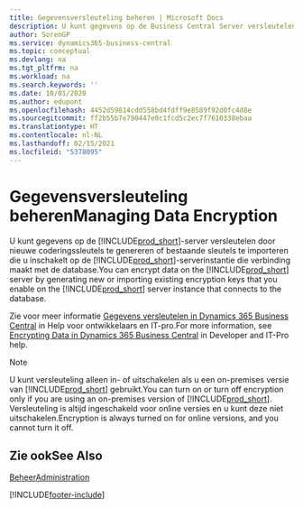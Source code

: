 ```yaml
---
title: Gegevensversleuteling beheren | Microsoft Docs
description: U kunt gegevens op de Business Central Server versleutelen door nieuwe coderingssleutels te genereren of bestaande sleutels te importeren die u op de server inschakelt.
author: SorenGP
ms.service: dynamics365-business-central
ms.topic: conceptual
ms.devlang: na
ms.tgt_pltfrm: na
ms.workload: na
ms.search.keywords: ''
ms.date: 10/01/2020
ms.author: edupont
ms.openlocfilehash: 4452d59814cdd558bd4fdff9e8589f92d0fc4d8e
ms.sourcegitcommit: ff2b55b7e790447e0c1fcd5c2ec7f7610338ebaa
ms.translationtype: HT
ms.contentlocale: nl-NL
ms.lasthandoff: 02/15/2021
ms.locfileid: "5378095"
---
```

# <a name="managing-data-encryption"></a><span data-ttu-id="665c8-103">Gegevensversleuteling beheren</span><span class="sxs-lookup"><span data-stu-id="665c8-103">Managing Data Encryption</span></span>
<span data-ttu-id="665c8-104">U kunt gegevens op de [!INCLUDE[prod_short](includes/prod_short.md)]-server versleutelen door nieuwe coderingssleutels te genereren of bestaande sleutels te importeren die u inschakelt op de [!INCLUDE[prod_short](includes/prod_short.md)]-serverinstantie die verbinding maakt met de database.</span><span class="sxs-lookup"><span data-stu-id="665c8-104">You can encrypt data on the [!INCLUDE[prod_short](includes/prod_short.md)] server by generating new or importing existing encryption keys that you enable on the [!INCLUDE[prod_short](includes/prod_short.md)] server instance that connects to the database.</span></span>

<span data-ttu-id="665c8-105">Zie voor meer informatie [Gegevens versleutelen in Dynamics 365 Business Central](/dynamics365/business-central/dev-itpro/developer/devenv-encrypting-data) in Help voor ontwikkelaars en IT-pro.</span><span class="sxs-lookup"><span data-stu-id="665c8-105">For more information, see [Encrypting Data in Dynamics 365 Business Central](/dynamics365/business-central/dev-itpro/developer/devenv-encrypting-data) in Developer and IT-Pro help.</span></span>

> [!Note]
> <span data-ttu-id="665c8-106">U kunt versleuteling alleen in- of uitschakelen als u een on-premises versie van [!INCLUDE[prod_short](includes/prod_short.md)] gebruikt.</span><span class="sxs-lookup"><span data-stu-id="665c8-106">You can turn on or turn off encryption only if you are using an on-premises version of [!INCLUDE[prod_short](includes/prod_short.md)].</span></span> <span data-ttu-id="665c8-107">Versleuteling is altijd ingeschakeld voor online versies en u kunt deze niet uitschakelen.</span><span class="sxs-lookup"><span data-stu-id="665c8-107">Encryption is always turned on for online versions, and you cannot turn it off.</span></span>

## <a name="see-also"></a><span data-ttu-id="665c8-108">Zie ook</span><span class="sxs-lookup"><span data-stu-id="665c8-108">See Also</span></span>  
[<span data-ttu-id="665c8-109">Beheer</span><span class="sxs-lookup"><span data-stu-id="665c8-109">Administration</span></span>](admin-setup-and-administration.md)


[!INCLUDE[footer-include](includes/footer-banner.md)]